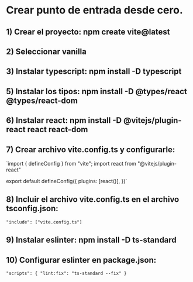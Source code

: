 # Crear punto de entrada desde cero.
## 1) Crear el proyecto: npm create vite@latest
## 2) Seleccionar vanilla
## 3) Instalar typescript: npm install -D typescript
## 5) Instalar los tipos: npm install -D @types/react @types/react-dom
## 6) Instalar react: npm install -D @vitejs/plugin-react react react-dom
## 7) Crear archivo vite.config.ts y configurarle:
`import { defineConfig } from "vite";
import react from "@vitejs/plugin-react"

export default defineConfig({
    plugins: [react()],
})`
## 8) Incluir el archivo vite.config.ts en el archivo tsconfig.json:
`"include": ["vite.config.ts"]`
## 9) Instalar eslinter: npm install -D ts-standard
## 10) Configurar eslinter en package.json:
`"scripts": {
    "lint:fix": "ts-standard --fix"
  }`